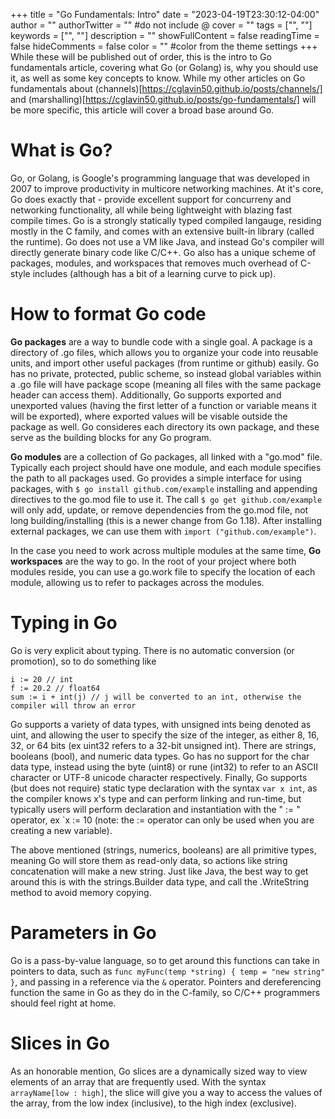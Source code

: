 +++
title = "Go Fundamentals: Intro"
date = "2023-04-19T23:30:12-04:00"
author = ""
authorTwitter = "" #do not include @
cover = ""
tags = ["", ""]
keywords = ["", ""]
description = ""
showFullContent = false
readingTime = false
hideComments = false
color = "" #color from the theme settings
+++
While these will be published out of order, this is the intro to Go fundamentals article, covering what Go (or Golang) is, why you should use it, as well as some key concepts to know. While my other articles on Go fundamentals about (channels)[https://cglavin50.github.io/posts/channels/] and (marshalling)[https://cglavin50.github.io/posts/go-fundamentals/] will be more specific, this article will cover a broad base around Go.

# What is Go?

Go, or Golang, is Google's programming language that was developed in 2007 to improve productivity in multicore networking machines. At it's core, Go does exactly that - provide excellent support for concurreny and networking functionality, all while being lightweight with blazing fast compile times. Go is a strongly statically typed compiled langauge, residing mostly in the C family, and comes with an extensive built-in library (called the runtime). Go does not use a VM like Java, and instead Go's compiler will directly generate binary code like C/C++. Go also has a unique scheme of packages, modules, and workspaces that removes much overhead of C-style includes (although has a bit of a learning curve to pick up).

# How to format Go code

**Go packages** are a way to bundle code with a single goal. A package is a directory of .go files, which allows you to organize your code into reusable units, and import other useful packages (from runtime or github) easily. Go has no private, protected, public scheme, so instead global variables within a .go file will have package scope (meaning all files with the same package header can access them). Additionally, Go supports exported and unexported values (having the first letter of a function or variable means it will be exported), where exported values will be visable outside the package as well. Go consideres each directory its own package, and these serve as the building blocks for any Go program.

**Go modules** are a collection of Go packages, all linked with a "go.mod" file. Typically each project should have one module, and each module specifies the path to all packages used. Go provides a simple interface for using packages, with `$ go install github.com/example` installing and appending directives to the go.mod file to use it. The call `$ go get github.com/example` will only add, update, or remove dependencies from the go.mod file, not long building/installing (this is a newer change from Go 1.18). After installing external packages, we can use them with `import ("github.com/example")`.

In the case you need to work across multiple modules at the same time, **Go workspaces** are the way to go. In the root of your project where both modules reside, you can use a go.work file to specify the location of each module, allowing us to refer to packages across the modules.

# Typing in Go

Go is very explicit about typing. There is no automatic conversion (or promotion), so to do something like 
``` 
i := 20 // int
f := 20.2 // float64
sum := i + int(j) // j will be converted to an int, otherwise the compiler will throw an error
```

Go supports a variety of data types, with unsigned ints being denoted as uint, and allowing the user to specify the size of the integer, as either 8, 16, 32, or 64 bits (ex uint32 refers to a 32-bit unsigned int). There are strings, booleans (bool), and numeric data types. Go has no support for the char data type, instead using the byte (uint8) or rune (int32) to refer to an ASCII character or UTF-8 unicode character respectively. Finally, Go supports (but does not require) static type declaration with the syntax `var x int`, as the compiler knows x's type and can perform linking and run-time, but typically users will perform declaration and instantiation with the " := " operator, ex `x := 10 (note: the := operator can only be used when you are creating a new variable). 

The above mentioned (strings, numerics, booleans) are all primitive types, meaning Go will store them as read-only data, so actions like string concatenation will make a new string. Just like Java, the best way to get around this is with the strings.Builder data type, and call the .WriteString method to avoid memory copying.

# Parameters in Go

Go is a pass-by-value language, so to get around this functions can take in pointers to data, such as `func myFunc(temp *string) { temp = "new string" }`, and passing in a reference via the `&` operator. Pointers and dereferencing function the same in Go as they do in the C-family, so C/C++ programmers should feel right at home.

# Slices in Go

As an honorable mention, Go slices are a dynamically sized way to view elements of an array that are frequently used. With the syntax `arrayName[low : high]`, the slice will give you a way to access the values of the array, from the low index (inclusive), to the high index (exclusive).